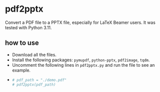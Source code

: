 # pdf2pptx
Convert a PDF file to a PPTX file, especially for LaTeX Beamer users.
It was tested with Python 3.11.

## how to use
- Download all the files.
- Install the following packages: `pymupdf`, `python-pptx`, `pdf2image`, `tqdm`.
- Uncomment the following lines in `pdf2pptx.py` and run the file to see an example.
- ```python
  # pdf_path = "./demo.pdf"
  # pdf2pptx(pdf_path)
  ```
